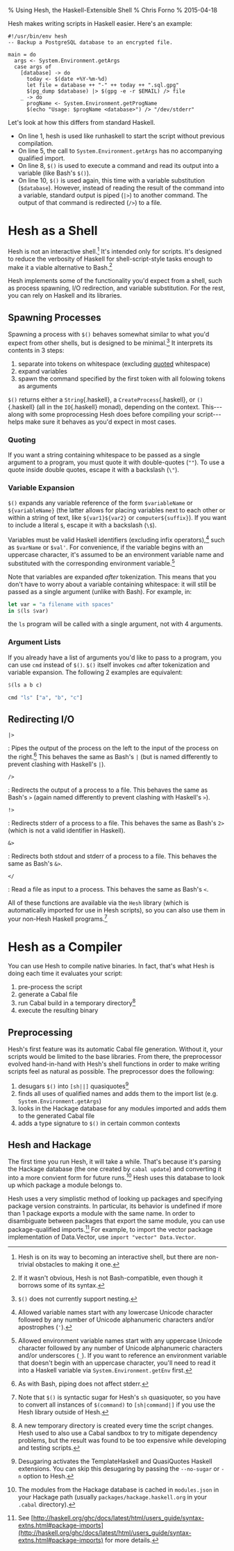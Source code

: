 % Using Hesh, the Haskell-Extensible Shell
% Chris Forno
% 2015-04-18

Hesh makes writing scripts in Haskell easier. Here's an example:

``` {.haskell .numberLines}
#!/usr/bin/env hesh
-- Backup a PostgreSQL database to an encrypted file.

main = do
  args <- System.Environment.getArgs
  case args of
    [database] -> do
      today <- $(date +%Y-%m-%d)
      let file = database ++ "-" ++ today ++ ".sql.gpg"
      $(pg_dump $database) |> $(gpg -e -r $EMAIL) /> file
    _ -> do
      progName <- System.Environment.getProgName
      $(echo "Usage: $progName <database>") /> "/dev/stderr"
```

Let's look at how this differs from standard Haskell.

* On line 1, hesh is used like runhaskell to start the script without previous compilation.
* On line 5, the call to `System.Environment.getArgs` has no accompanying qualified import.
* On line 8, `$()` is used to execute a command and read its output into a variable (like Bash's `$()`).
* On line 10, `$()` is used again, this time with a variable substitution (`$database`). However, instead of reading the result of the command into a variable, standard output is piped (`|>`) to another command. The output of that command is redirected (`/>`) to a file.

# Hesh as a Shell

Hesh is not an interactive shell.[^interactive] It's intended only for scripts. It's designed to reduce the verbosity of Haskell for shell-script-style tasks enough to make it a viable alternative to Bash.[^compatibility]

Hesh implements some of the functionality you'd expect from a shell, such as process spawning, I/O redirection, and variable substitution. For the rest, you can rely on Haskell and its libraries.

## Spawning Processes

Spawning a process with `$()` behaves somewhat similar to what you'd expect from other shells, but is designed to be minimal.[^nesting] It interprets its contents in 3 steps:

1. separate into tokens on whitespace (excluding [quoted](#quoting) whitespace)
2. expand variables
3. spawn the command specified by the first token with all folowing tokens as arguments

`$()` returns either a `String`{.haskell}, a `CreateProcess`{.haskell}, or `()`{.haskell} (all in the `IO`{.haskell} monad), depending on the context. This---along with some proprocessing Hesh does before compiling your script---helps make sure it behaves as you'd expect in most cases.

### Quoting

If you want a string containing whitespace to be passed as a single argument to a program, you must quote it with double-quotes (`""`). To use a quote inside double quotes, escape it with a backslash (`\"`).

### Variable Expansion

`$()` expands any variable reference of the form `$variableName` or `${variableName}` (the latter allows for placing variables next to each other or within a string of text, like `${var1}${var2}` or `computer${suffix}`). If you want to include a literal `$`, escape it with a backslash (`\$`).

Variables must be valid Haskell identifiers (excluding infix operators),[^haskellvariables] such as `$varName` or `$val'`. For convenience, if the variable begins with an uppercase character, it's assumed to be an environment variable name and substituted with the corresponding environment variable.[^environmentvariables]

Note that variables are expanded *after* tokenization. This means that you don't have to worry about a variable containing whitespace: it will still be passed as a single argument (unlike with Bash). For example, in:

```haskell
let var = "a filename with spaces"
in $(ls $var)
```

the `ls` program will be called with a single argument, not with 4 arguments.

### Argument Lists

If you already have a list of arguments you'd like to pass to a program, you can use `cmd` instead of `$()`. `$()` itself invokes `cmd` after tokenization and variable expansion. The following 2 examples are equivalent:

```haskell
$(ls a b c)
```

```haskell
cmd "ls" ["a", "b", "c"]
```

## Redirecting I/O

`|>`

:   Pipes the output of the process on the left to the input of the process on the right.[^pipestderr] This behaves the same as Bash's `|` (but is named differently to prevent clashing with Haskell's `|`).

`/>`

:   Redirects the output of a process to a file. This behaves the same as Bash's `>` (again named differently to prevent clashing with Haskell's `>`).

`!>`

:   Redirects stderr of a process to a file. This behaves the same as Bash's `2>` (which is not a valid identifier in Haskell).

`&>`

:   Redirects both stdout and stderr of a process to a file. This behaves the same as Bash's `&>`.

`</`

:   Read a file as input to a process. This behaves the same as Bash's `<`.

All of these functions are available via the `Hesh` library (which is automatically imported for use in Hesh scripts), so you can also use them in your non-Hesh Haskell programs.[^sugar]

# Hesh as a Compiler

You can use Hesh to compile native binaries. In fact, that's what Hesh is doing each time it evaluates your script:

1. pre-process the script
2. generate a Cabal file
3. run Cabal build in a temporary directory[^tmpdir]
4. execute the resulting binary

## Preprocessing

Hesh's first feature was its automatic Cabal file generation. Without it, your scripts would be limited to the base libraries. From there, the preprocessor evolved hand-in-hand with Hesh's shell functions in order to make writing scripts feel as natural as possible. The preprocessor does the following:

1. desugars `$()` into `[sh||]` quasiquotes[^nosugar]
2. finds all uses of qualified names and adds them to the import list (e.g. `System.Environment.getArgs`)
3. looks in the Hackage database for any modules imported and adds them to the generated Cabal file
4. adds a type signature to `$()` in certain common contexts

## Hesh and Hackage

The first time you run Hesh, it will take a while. That's because it's parsing the Hackage database (the one created by `cabal update`) and converting it into a more convient form for future runs.[^hackagecache] Hesh uses this database to look up which package a module belongs to.

Hesh uses a very simplistic method of looking up packages and specifying package version constraints. In particular, its behavior is undefined if more than 1 package exports a module with the same name. In order to disambiguate between packages that export the same module, you can use package-qualified imports.[^packageimports] For example, to import the vector package implementation of Data.Vector, use `import "vector" Data.Vector`.

[^interactive]: Hesh is on its way to becoming an interactive shell, but there are non-trivial obstacles to making it one.

[^compatibility]: If it wasn't obvious, Hesh is not Bash-compatible, even though it borrows some of its syntax.

[^sugar]: Note that `$()` is syntactic sugar for Hesh's `sh` quasiquoter, so you have to convert all instances of `$(command)` to `[sh|command|]` if you use the Hesh library outside of Hesh.

[^pipestderr]: As with Bash, piping does not affect stderr.

[^nesting]: `$()` does not currently support nesting.

[^haskellvariables]: Allowed variable names start with any lowercase Unicode character followed by any number of Unicode alphanumeric characters and/or apostrophes (`'`).

[^environmentvariables]: Allowed environment variable names start with any uppercase Unicode character followed by any number of Unicode alphanumeric characters and/or underscores (`_`). If you want to reference an environment variable that doesn't begin with an uppercase character, you'll need to read it into a Haskell variable via `System.Environment.getEnv` first.

[^tmpdir]: A new temporary directory is created every time the script changes. Hesh used to also use a Cabal sandbox to try to mitigate dependency problems, but the result was found to be too expensive while developing and testing scripts.

[^nosugar]: Desugaring activates the TemplateHaskell and QuasiQuotes Haskell extensions. You can skip this desugaring by passing the `--no-sugar` or `-n` option to Hesh.

[^hackagecache]: The modules from the Hackage database is cached in `modules.json` in your Hackage path (usually `packages/hackage.haskell.org` in your `.cabal` directory).

[^packageimports]: See [http://haskell.org/ghc/docs/latest/html/users_guide/syntax-extns.html#package-imports](http://haskell.org/ghc/docs/latest/html/users_guide/syntax-extns.html#package-imports) for more details.
